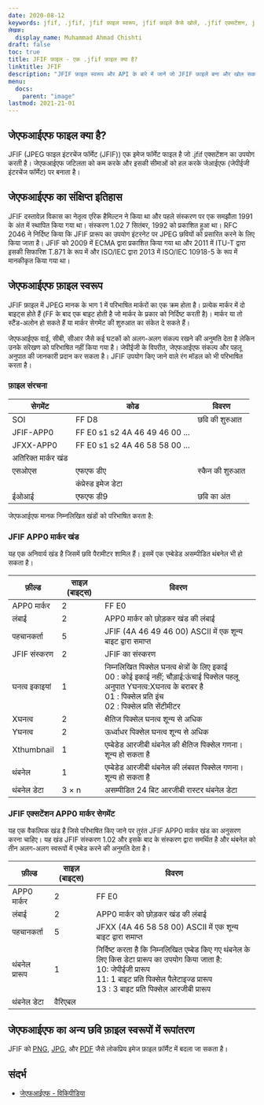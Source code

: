 ```yaml
---
date: 2020-08-12
keywords: jfif, .jfif, jfif फ़ाइल स्वरूप, jfif फ़ाइलें कैसे खोलें, .jfif एक्सटेंशन, jfif एक्सटेंशन
लेखक:
  display_name: Muhammad Ahmad Chishti
draft: false
toc: true
title: JFIF फ़ाइल - एक .jfif फ़ाइल क्या है?
linktitle: JFIF
description: "JFIF फ़ाइल स्वरूप और API के बारे में जानें जो JFIF फ़ाइलें बना और खोल सकते हैं।"
menu:
  docs:
    parent: "image"
lastmod: 2021-21-01
---
```


## जेएफआईएफ फाइल क्या है?

JFIF (JPEG फाइल इंटरचेंज फॉर्मेट (JFIF)) एक इमेज फॉर्मेट फाइल है जो .jfif एक्सटेंशन का उपयोग करती है। जेएफआईएफ जटिलता को कम करके और इसकी सीमाओं को हल करके जेआईएफ (जेपीईजी इंटरचेंज फॉर्मेट) पर बनाता है।

## जेएफआईएफ का संक्षिप्त इतिहास

JFIF दस्तावेज़ विकास का नेतृत्व एरिक हैमिल्टन ने किया था और पहले संस्करण पर एक समझौता 1991 के अंत में स्थापित किया गया था। संस्करण 1.02 7 सितंबर, 1992 को प्रकाशित हुआ था। RFC 2046 ने निर्दिष्ट किया कि JFIF प्रारूप का उपयोग इंटरनेट पर JPEG छवियों को प्रसारित करने के लिए किया जाता है। JFIF को 2009 में ECMA द्वारा प्रकाशित किया गया था और 2011 में ITU-T द्वारा इसकी सिफारिश T.871 के रूप में और ISO/IEC द्वारा 2013 में ISO/IEC 10918-5 के रूप में मानकीकृत किया गया था।

## जेएफआईएफ फ़ाइल स्वरूप ##

JFIF फ़ाइल में JPEG मानक के भाग 1 में परिभाषित मार्करों का एक क्रम होता है। प्रत्येक मार्कर में दो बाइट्स होते हैं (FF के बाद एक बाइट होती है जो मार्कर के प्रकार को निर्दिष्ट करती है)। मार्कर या तो स्टैंड-अलोन हो सकते हैं या मार्कर सेगमेंट की शुरुआत का संकेत दे सकते हैं।

जेएफआईएफ वाई, सीबी, सीआर जैसे कई घटकों को अलग-अलग संकल्प रखने की अनुमति देता है लेकिन उनके संरेखण को परिभाषित नहीं किया गया है। जेपीईजी के विपरीत, जेएफआईएफ संकल्प और पहलू अनुपात की जानकारी प्रदान कर सकता है। JFIF उपयोग किए जाने वाले रंग मॉडल को भी परिभाषित करता है।

### फ़ाइल संरचना ##

|सेगमेंट|कोड|विवरण|
|---|---|---|
|SOI|FF D8|छवि की शुरुआत|
|JFIF-APP0|FF E0 s1 s2 4A 46 49 46 00 ...||
|JFXX-APP0|FF E0 s1 s2 4A 46 58 58 00 ...||
|अतिरिक्त मार्कर खंड|
|एसओएस|एफएफ डीए|स्कैन की शुरुआत|
||कंप्रेस्ड इमेज डेटा||
|ईओआई|एफएफ डी9|छवि का अंत|

जेएफआईएफ मानक निम्नलिखित खंडों को परिभाषित करता है:

### JFIF APP0 मार्कर खंड ###

यह एक अनिवार्य खंड है जिसमें छवि पैरामीटर शामिल हैं। इसमें एक एम्बेडेड असम्पीडित थंबनेल भी हो सकता है।

|फ़ील्ड|साइज़ (बाइट्स)|विवरण|
|---|---|---|
|APP0 मार्कर|2|FF E0|
|लंबाई|2|APP0 मार्कर को छोड़कर खंड की लंबाई|
|पहचानकर्ता|5|JFIF (4A 46 49 46 00) ASCII में एक शून्य बाइट द्वारा समाप्त |
|JFIF संस्करण|2|JFIF का संस्करण|
|घनत्व इकाइयां|1|निम्नलिखित पिक्सेल घनत्व क्षेत्रों के लिए इकाई</br> 00 : कोई इकाई नहीं; चौड़ाई:ऊंचाई पिक्सेल पहलू अनुपात Yघनत्व:Xघनत्व के बराबर है</br> 01 : पिक्सेल प्रति इंच</br> 02 : पिक्सेल प्रति सेंटीमीटर|
|Xघनत्व|2|क्षैतिज पिक्सेल घनत्व शून्य से अधिक|
|Yघनत्व|2|ऊर्ध्वाधर पिक्सेल घनत्व शून्य से अधिक|
|Xthumbnail|1|एम्बेडेड आरजीबी थंबनेल की क्षैतिज पिक्सेल गणना। शून्य हो सकता है |
|थंबनेल|1|एम्बेडेड आरजीबी थंबनेल की लंबवत पिक्सेल गणना। शून्य हो सकता है |
|थंबनेल डेटा|3 × n|असम्पीडित 24 बिट आरजीबी रास्टर थंबनेल डेटा|

### JFIF एक्सटेंशन APP0 मार्कर सेगमेंट ###

यह एक वैकल्पिक खंड है जिसे परिभाषित किए जाने पर तुरंत JFIF APP0 मार्कर खंड का अनुसरण करना चाहिए। यह खंड JFIF संस्करण 1.02 और इसके बाद के संस्करण द्वारा समर्थित है और थंबनेल को तीन अलग-अलग स्वरूपों में एम्बेड करने की अनुमति देता है।

|फ़ील्ड|साइज़ (बाइट्स)|विवरण|
|---|---|---|
|APP0 मार्कर|2|FF E0|
|लंबाई|2|APP0 मार्कर को छोड़कर खंड की लंबाई|
|पहचानकर्ता|5|JFXX (4A 46 58 58 00) ASCII में एक शून्य बाइट द्वारा समाप्त |
|थंबनेल प्रारूप|1|निर्दिष्ट करता है कि निम्नलिखित एम्बेड किए गए थंबनेल के लिए किस डेटा प्रारूप का उपयोग किया जाता है:</br> 10: जेपीईजी प्रारूप</br> 11: 1 बाइट प्रति पिक्सेल पैलेटाइज्ड प्रारूप</br> 13 : 3 बाइट प्रति पिक्सेल आरजीबी प्रारूप |
|थंबनेल डेटा|वैरिएबल||

## जेएफआईएफ का अन्य छवि फ़ाइल स्वरूपों में रूपांतरण

JFIF को [PNG](/hi/image/png/), [JPG](/hi/image/jpeg/), और [PDF](/hi/pdf/) जैसे लोकप्रिय इमेज फ़ाइल फ़ॉर्मैट में बदला जा सकता है।

## संदर्भ ##

- [जेएफआईएफ - विकिपीडिया](https://en.wikipedia.org/wiki/JPEG_File_Interchange_Format#History)

